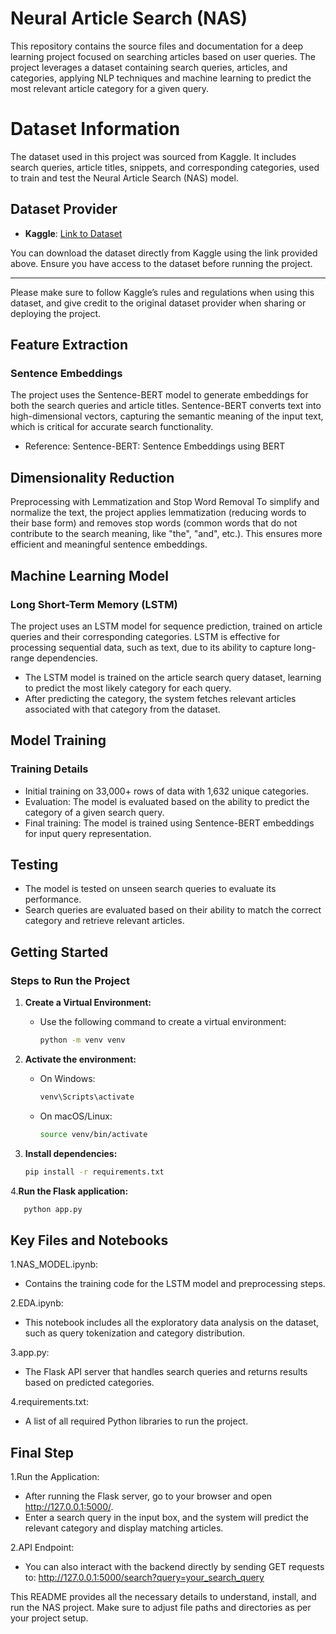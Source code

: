 # Neural Article Search (NAS)
This repository contains the source files and documentation for a deep learning project focused on searching articles based on user queries. The project leverages a dataset containing search queries, articles, and categories, applying NLP techniques and machine learning to predict the most relevant article category for a given query.

# Dataset Information

The dataset used in this project was sourced from Kaggle. It includes search queries, article titles, snippets, and corresponding categories, used to train and test the Neural Article Search (NAS) model.

## Dataset Provider

- **Kaggle**: [Link to Dataset](https://www.kaggle.com/datasets/kishan305/whats-trending-google-india)
  
You can download the dataset directly from Kaggle using the link provided above. Ensure you have access to the dataset before running the project.

---

Please make sure to follow Kaggle’s rules and regulations when using this dataset, and give credit to the original dataset provider when sharing or deploying the project.

## Feature Extraction
### Sentence Embeddings
The project uses the Sentence-BERT model to generate embeddings for both the search queries and article titles. Sentence-BERT converts text into high-dimensional vectors, capturing the semantic meaning of the input text, which is critical for accurate search functionality.

* Reference:
  Sentence-BERT: Sentence Embeddings using BERT
## Dimensionality Reduction
Preprocessing with Lemmatization and Stop Word Removal
To simplify and normalize the text, the project applies lemmatization (reducing words to their base form) and removes stop words (common words that do not contribute to the search meaning, like "the", "and", etc.). This ensures more efficient and meaningful sentence embeddings.
## Machine Learning Model
### Long Short-Term Memory (LSTM)
The project uses an LSTM model for sequence prediction, trained on article queries and their corresponding categories. LSTM is effective for processing sequential data, such as text, due to its ability to capture long-range dependencies.

* The LSTM model is trained on the article search query dataset, learning to predict the most likely category for each query.
* After predicting the category, the system fetches relevant articles associated with that category from the dataset.
## Model Training
### Training Details
* Initial training on 33,000+ rows of data with 1,632 unique categories.
* Evaluation: The model is evaluated based on the ability to predict the category of a given search query.
* Final training: The model is trained using Sentence-BERT embeddings for input query representation.
## Testing
* The model is tested on unseen search queries to evaluate its performance.
* Search queries are evaluated based on their ability to match the correct category and retrieve relevant articles.
  
## Getting Started

### Steps to Run the Project

1. **Create a Virtual Environment:**
   * Use the following command to create a virtual environment:
     ```bash
     python -m venv venv
     ```

2. **Activate the environment:**
   * On Windows:
     ```bash
     venv\Scripts\activate
     ```
   * On macOS/Linux:
     ```bash
     source venv/bin/activate
     ```

3. **Install dependencies:**
   ```bash
   pip install -r requirements.txt
    ```

4.**Run the Flask application:** 
```bash
   python app.py
 ```

## Key Files and Notebooks
1.NAS_MODEL.ipynb:
* Contains the training code for the LSTM model and preprocessing steps.
  
2.EDA.ipynb:

* This notebook includes all the exploratory data analysis on the dataset, such as query tokenization and category distribution.
  
3.app.py:

* The Flask API server that handles search queries and returns results based on predicted categories.

4.requirements.txt:

* A list of all required Python libraries to run the project.
  
## Final Step
1.Run the Application:
* After running the Flask server, go to your browser and open http://127.0.0.1:5000/.
* Enter a search query in the input box, and the system will predict the relevant category and display matching articles.
  
2.API Endpoint:
* You can also interact with the backend directly by sending GET requests to:
   http://127.0.0.1:5000/search?query=your_search_query
  
This README provides all the necessary details to understand, install, and run the NAS project. Make sure to adjust file paths and directories as per your project setup.


